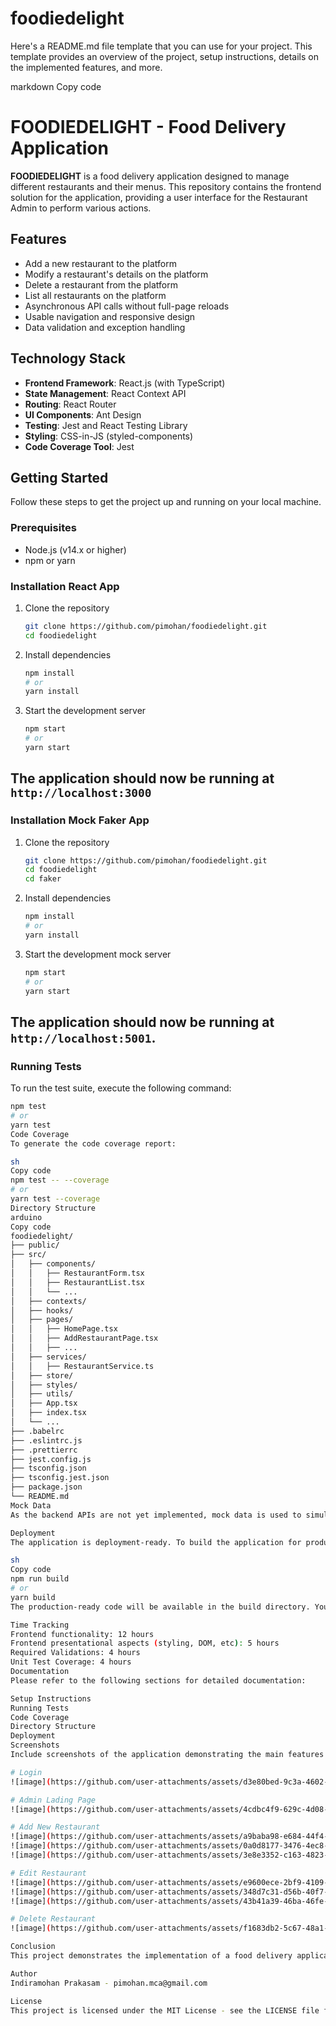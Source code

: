 # foodiedelight

Here's a README.md file template that you can use for your project. This template provides an overview of the project, setup instructions, details on the implemented features, and more.

markdown
Copy code
# FOODIEDELIGHT - Food Delivery Application

**FOODIEDELIGHT** is a food delivery application designed to manage different restaurants and their menus. This repository contains the frontend solution for the application, providing a user interface for the Restaurant Admin to perform various actions.

## Features

- Add a new restaurant to the platform
- Modify a restaurant's details on the platform
- Delete a restaurant from the platform
- List all restaurants on the platform
- Asynchronous API calls without full-page reloads
- Usable navigation and responsive design
- Data validation and exception handling

## Technology Stack

- **Frontend Framework**: React.js (with TypeScript)
- **State Management**: React Context API
- **Routing**: React Router
- **UI Components**: Ant Design
- **Testing**: Jest and React Testing Library
- **Styling**: CSS-in-JS (styled-components)
- **Code Coverage Tool**: Jest

## Getting Started

Follow these steps to get the project up and running on your local machine.

### Prerequisites

- Node.js (v14.x or higher)
- npm or yarn

### Installation React App

1. Clone the repository
    ```sh
    git clone https://github.com/pimohan/foodiedelight.git
    cd foodiedelight
    ```
2. Install dependencies
    ```sh
    npm install
    # or
    yarn install
    ```

3. Start the development server
    ```sh
    npm start
    # or
    yarn start
    ```
The application should now be running at `http://localhost:3000`
-----------------
### Installation Mock Faker App

1. Clone the repository
    ```sh
    git clone https://github.com/pimohan/foodiedelight.git
    cd foodiedelight
    cd faker
    ```
2. Install dependencies
    ```sh
    npm install
    # or
    yarn install
    ```

3. Start the development mock server
    ```sh
    npm start
    # or
    yarn start
    ```
    
The application should now be running at `http://localhost:5001`.
-----------------------
### Running Tests

To run the test suite, execute the following command:
```sh
npm test
# or
yarn test
Code Coverage
To generate the code coverage report:

sh
Copy code
npm test -- --coverage
# or
yarn test --coverage
Directory Structure
arduino
Copy code
foodiedelight/
├── public/
├── src/
│   ├── components/
│   │   ├── RestaurantForm.tsx
│   │   ├── RestaurantList.tsx
│   │   └── ...
│   ├── contexts/
│   ├── hooks/
│   ├── pages/
│   │   ├── HomePage.tsx
│   │   ├── AddRestaurantPage.tsx
│   │   ├── ...
│   ├── services/
│   │   ├── RestaurantService.ts
│   ├── store/
│   ├── styles/
│   ├── utils/
│   ├── App.tsx
│   ├── index.tsx
│   └── ...
├── .babelrc
├── .eslintrc.js
├── .prettierrc
├── jest.config.js
├── tsconfig.json
├── tsconfig.jest.json
├── package.json
└── README.md
Mock Data
As the backend APIs are not yet implemented, mock data is used to simulate API responses. You can find the mock data in the src/mocks directory.

Deployment
The application is deployment-ready. To build the application for production, run:

sh
Copy code
npm run build
# or
yarn build
The production-ready code will be available in the build directory. You can deploy this directory to any static site hosting service.

Time Tracking
Frontend functionality: 12 hours
Frontend presentational aspects (styling, DOM, etc): 5 hours
Required Validations: 4 hours
Unit Test Coverage: 4 hours
Documentation
Please refer to the following sections for detailed documentation:

Setup Instructions
Running Tests
Code Coverage
Directory Structure
Deployment
Screenshots
Include screenshots of the application demonstrating the main features and UI.

# Login
![image](https://github.com/user-attachments/assets/d3e80bed-9c3a-4602-beb7-c5675fe574c5)

# Admin Lading Page
![image](https://github.com/user-attachments/assets/4cdbc4f9-629c-4d08-bbc2-b85ac0d6e375)

# Add New Restaurant
![image](https://github.com/user-attachments/assets/a9baba98-e684-44f4-8d06-a9199ba42f56)
![image](https://github.com/user-attachments/assets/0a0d8177-3476-4ec8-8e0a-3f20bdfb65f6)
![image](https://github.com/user-attachments/assets/3e8e3352-c163-4823-842d-5c5e28f28adb)

# Edit Restaurant
![image](https://github.com/user-attachments/assets/e9600ece-2bf9-4109-a8b8-19607cbef160)
![image](https://github.com/user-attachments/assets/348d7c31-d56b-40f7-91f9-d599a7ffb0b1)
![image](https://github.com/user-attachments/assets/43b41a39-46ba-46fe-80b7-46d3f4fc7685)

# Delete Restaurant
![image](https://github.com/user-attachments/assets/f1683db2-5c67-48a1-8e82-41d5daa438ea)

Conclusion
This project demonstrates the implementation of a food delivery application frontend with a focus on managing restaurant data. It covers various aspects such as state management, routing, form handling, validation, responsiveness, and testing. Feel free to explore and extend the functionality as needed.

Author
Indiramohan Prakasam - pimohan.mca@gmail.com

License
This project is licensed under the MIT License - see the LICENSE file for details.
